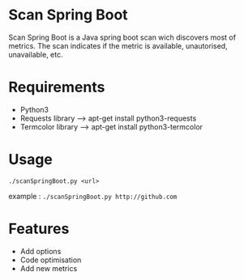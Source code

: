 # Scan Spring Boot

Scan Spring Boot is a Java spring boot scan wich discovers most of metrics. The scan indicates if the metric is available, unautorised, unavailable, etc. 

# Requirements
 
 * Python3
 * Requests library   --> apt-get install python3-requests
 * Termcolor library  --> apt-get install python3-termcolor
 
# Usage

```./scanSpringBoot.py <url> ```

 example :  ```./scanSpringBoot.py http://github.com```
 
 # Features
 
 * Add options
 * Code optimisation
 * Add new metrics
